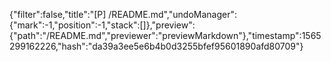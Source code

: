 {"filter":false,"title":"[P] /README.md","undoManager":{"mark":-1,"position":-1,"stack":[]},"preview":{"path":"/README.md","previewer":"previewMarkdown"},"timestamp":1565299162226,"hash":"da39a3ee5e6b4b0d3255bfef95601890afd80709"}
